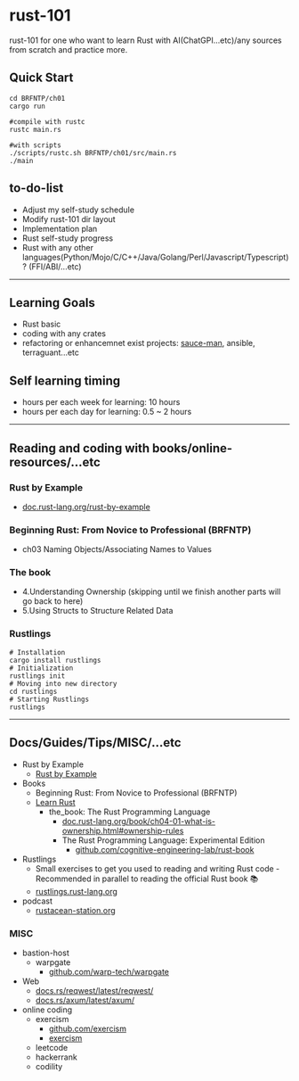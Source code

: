 # rust-101
rust-101 for one who want to learn Rust with AI(ChatGPI...etc)/any sources from scratch and practice more.

## Quick Start

```shell
cd BRFNTP/ch01
cargo run

#compile with rustc
rustc main.rs

#with scripts
./scripts/rustc.sh BRFNTP/ch01/src/main.rs
./main
```

## to-do-list

* Adjust my self-study schedule
* Modify rust-101 dir layout
* Implementation plan
* Rust self-study progress
* Rust with any other languages(Python/Mojo/C/C++/Java/Golang/Perl/Javascript/Typescript)? (FFI/ABI/...etc)

---

## Learning Goals
- Rust basic
- coding with any crates
- refactoring or enhancemnet exist projects: [sauce-man](https://github.com/hong539/sauce-man), ansible, terraguant...etc

## Self learning timing
- hours per each week for learning: 10 hours
- hours per each day for learning: 0.5 ~ 2 hours

---

## Reading and coding with books/online-resources/...etc

### Rust by Example

* [doc.rust-lang.org/rust-by-example](https://doc.rust-lang.org/rust-by-example/index.html)

### Beginning Rust: From Novice to Professional (BRFNTP)

* ch03 Naming Objects/Associating Names to Values

### The book

* 4.Understanding Ownership (skipping until we finish another parts will go back to here)
* 5.Using Structs to Structure Related Data

### Rustlings

```shell
# Installation
cargo install rustlings
# Initialization
rustlings init
# Moving into new directory
cd rustlings
# Starting Rustlings
rustlings
```

---

## Docs/Guides/Tips/MISC/...etc

* Rust by Example
  * [Rust by Example](https://doc.rust-lang.org/rust-by-example/index.html)
* Books
  * Beginning Rust: From Novice to Professional (BRFNTP)
  * [Learn Rust](https://www.rust-lang.org/learn)
    * the_book: The Rust Programming Language
      * [doc.rust-lang.org/book/ch04-01-what-is-ownership.html#ownership-rules](https://doc.rust-lang.org/book/ch04-01-what-is-ownership.html#ownership-rules)
      * The Rust Programming Language: Experimental Edition
        * [github.com/cognitive-engineering-lab/rust-book](https://github.com/cognitive-engineering-lab/rust-book)
* Rustlings
  * Small exercises to get you used to reading and writing Rust code - Recommended in parallel to reading the official Rust book 📚️
  * [rustlings.rust-lang.org](https://rustlings.rust-lang.org/)
* podcast
  * [rustacean-station.org](https://rustacean-station.org/)

### MISC

* bastion-host
  * warpgate
    * [github.com/warp-tech/warpgate](https://github.com/warp-tech/warpgate)
* Web
  * [docs.rs/reqwest/latest/reqwest/](https://docs.rs/reqwest/latest/reqwest/)
  * [docs.rs/axum/latest/axum/](https://docs.rs/axum/latest/axum/)
* online coding
  * exercism
    * [github.com/exercism](https://github.com/exercism)
    * [exercism](https://exercism.org/)
  * leetcode
  * hackerrank
  * codility